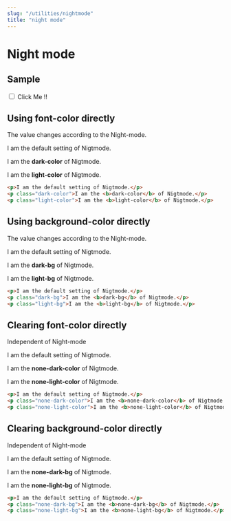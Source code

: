 ```yaml
---
slug: "/utilities/nightmode"
title: "night mode"
---
```


# Night mode


## Sample
<input className="container_toggle" type="checkbox" id="switch" name="mode"/>
<label htmlFor="switch">Click Me !!</label>


## Using font-color directly
The value changes according to the Night-mode.
<div class="card">
<div class="card-body">
<p>I am the default setting of Nigtmode.</p>
<p class="dark-color">I am the <b>dark-color</b> of Nigtmode.</p>
<p class="light-color">I am the <b>light-color</b> of Nigtmode.</p>

```html
<p>I am the default setting of Nigtmode.</p>
<p class="dark-color">I am the <b>dark-color</b> of Nigtmode.</p>
<p class="light-color">I am the <b>light-color</b> of Nigtmode.</p>
```
</div>
</div>


## Using background-color directly
The value changes according to the Night-mode.
<div class="card">
<div class="card-body">
<p>I am the default setting of Nigtmode.</p>
<p class="dark-bg">I am the <b>dark-bg</b> of Nigtmode.</p>
<p class="light-bg">I am the <b>light-bg</b> of Nigtmode.</p>

```html
<p>I am the default setting of Nigtmode.</p>
<p class="dark-bg">I am the <b>dark-bg</b> of Nigtmode.</p>
<p class="light-bg">I am the <b>light-bg</b> of Nigtmode.</p>

```
</div>
</div>


## Clearing font-color directly
Independent of Night-mode
<div class="card">
<div class="card-body">
<p>I am the default setting of Nigtmode.</p>
<p class="none-dark-color">I am the <b>none-dark-color</b> of Nigtmode.</p>
<p class="none-light-color">I am the <b>none-light-color</b> of Nigtmode.</p>

```html
<p>I am the default setting of Nigtmode.</p>
<p class="none-dark-color">I am the <b>none-dark-color</b> of Nigtmode.</p>
<p class="none-light-color">I am the <b>none-light-color</b> of Nigtmode.</p>
```
</div>
</div>


## Clearing background-color directly
Independent of Night-mode
<div class="card">
<div class="card-body">
<p>I am the default setting of Nigtmode.</p>
<p class="none-dark-bg">I am the <b>none-dark-bg</b> of Nigtmode.</p>
<p class="none-light-bg">I am the <b>none-light-bg</b> of Nigtmode.</p>

```html
<p>I am the default setting of Nigtmode.</p>
<p class="none-dark-bg">I am the <b>none-dark-bg</b> of Nigtmode.</p>
<p class="none-light-bg">I am the <b>none-light-bg</b> of Nigtmode.</p>
```
</div>

